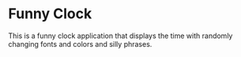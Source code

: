 # Funny Clock

This is a funny clock application that displays the time with randomly changing fonts and colors and silly phrases.